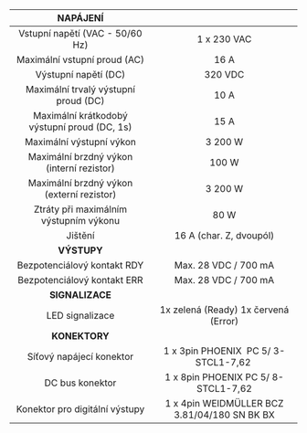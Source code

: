 | **NAPÁJENÍ** |   |
| :---: | :---: |
| Vstupní napětí (VAC - 50/60 Hz)  | 1 x 230 VAC  |
| Maximální vstupní proud (AC)  | 16 A |
| Výstupní napětí (DC)  | 320 VDC  |
| Maximální trvalý výstupní proud (DC)  | 10 A  |
| Maximální krátkodobý výstupní proud (DC, 1s)  | 15 A  |
| Maximální výstupní výkon  | 3 200 W  |
| Maximální brzdný výkon (interní rezistor)  | 100 W  |
| Maximální brzdný výkon (externí rezistor)  | 3 200 W |
| Ztráty při maximálním výstupním výkonu  | 80 W  |
| Jištění  | 16 A (char. Z, dvoupól) |
| **VÝSTUPY** |   |
| Bezpotenciálový kontakt RDY | Max. 28 VDC / 700 mA |
| Bezpotenciálový kontakt ERR | Max. 28 VDC / 700 mA |
| **SIGNALIZACE** |   |
| LED signalizace | 1x zelená (Ready)  1x červená (Error) |
| **KONEKTORY** |   |
| Síťový napájecí konektor | 1 x 3pin PHOENIX  PC 5/ 3-STCL1-7,62   |
| DC bus konektor | 1 x 8pin PHOENIX PC 5/ 8-STCL1-7,62 |
| Konektor pro digitální výstupy | 1 x 4pin WEIDMÜLLER BCZ 3.81/04/180 SN BK BX |
